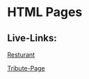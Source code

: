 # HTML Pages
## Live-Links:
[Resturant](https://khananupamshafi.github.io/HTML-CSS-SCSS/docs/index.html)

[Tribute-Page](https://khananupamshafi.github.io/HTML-CSS-SCSS//Tribute-Page/src/index.html)
